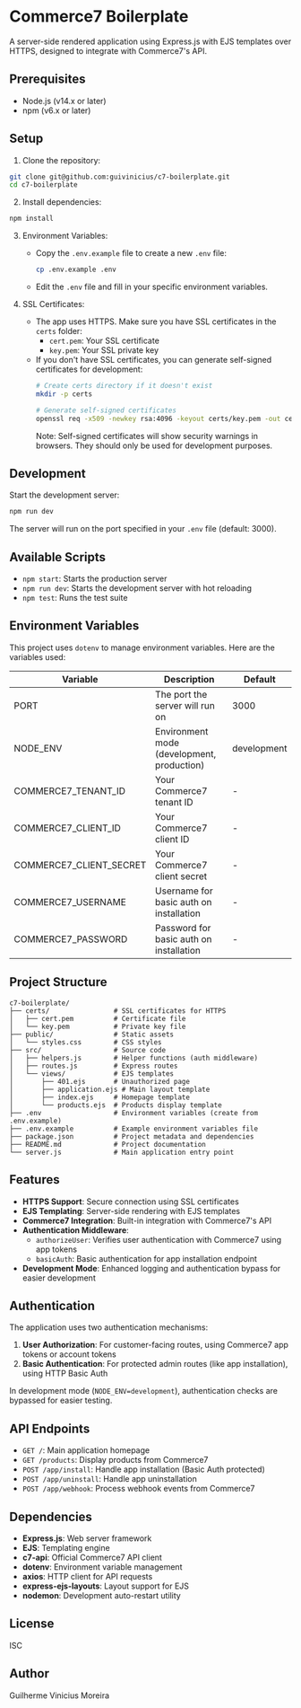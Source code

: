 # Commerce7 Boilerplate

A server-side rendered application using Express.js with EJS templates over HTTPS, designed to integrate with Commerce7's API.

## Prerequisites

- Node.js (v14.x or later)
- npm (v6.x or later)

## Setup

1. Clone the repository:
```bash
git clone git@github.com:guivinicius/c7-boilerplate.git
cd c7-boilerplate
```

2. Install dependencies:
```bash
npm install
```

3. Environment Variables:
   - Copy the `.env.example` file to create a new `.env` file:
     ```bash
     cp .env.example .env
     ```
   - Edit the `.env` file and fill in your specific environment variables.

4. SSL Certificates:
   - The app uses HTTPS. Make sure you have SSL certificates in the `certs` folder:
     - `cert.pem`: Your SSL certificate
     - `key.pem`: Your SSL private key
   - If you don't have SSL certificates, you can generate self-signed certificates for development:
     ```bash
     # Create certs directory if it doesn't exist
     mkdir -p certs
     
     # Generate self-signed certificates
     openssl req -x509 -newkey rsa:4096 -keyout certs/key.pem -out certs/cert.pem -days 365 -nodes -subj "/CN=localhost"
     ```
     Note: Self-signed certificates will show security warnings in browsers. They should only be used for development purposes.

## Development

Start the development server:
```bash
npm run dev
```

The server will run on the port specified in your `.env` file (default: 3000).

## Available Scripts

- `npm start`: Starts the production server
- `npm run dev`: Starts the development server with hot reloading
- `npm test`: Runs the test suite

## Environment Variables

This project uses `dotenv` to manage environment variables. Here are the variables used:

| Variable | Description | Default |
|----------|-------------|---------|
| PORT | The port the server will run on | 3000 |
| NODE_ENV | Environment mode (development, production) | development |
| COMMERCE7_TENANT_ID | Your Commerce7 tenant ID | - |
| COMMERCE7_CLIENT_ID | Your Commerce7 client ID | - |
| COMMERCE7_CLIENT_SECRET | Your Commerce7 client secret | - |
| COMMERCE7_USERNAME | Username for basic auth on installation | - |
| COMMERCE7_PASSWORD | Password for basic auth on installation | - |

## Project Structure

```
c7-boilerplate/
├── certs/                # SSL certificates for HTTPS
│   ├── cert.pem          # Certificate file
│   └── key.pem           # Private key file
├── public/               # Static assets
│   └── styles.css        # CSS styles
├── src/                  # Source code
│   ├── helpers.js        # Helper functions (auth middleware)
│   ├── routes.js         # Express routes
│   └── views/            # EJS templates
│       ├── 401.ejs       # Unauthorized page
│       ├── application.ejs # Main layout template
│       ├── index.ejs     # Homepage template
│       └── products.ejs  # Products display template
├── .env                  # Environment variables (create from .env.example)
├── .env.example          # Example environment variables file
├── package.json          # Project metadata and dependencies
├── README.md             # Project documentation
└── server.js             # Main application entry point
```

## Features

- **HTTPS Support**: Secure connection using SSL certificates
- **EJS Templating**: Server-side rendering with EJS templates
- **Commerce7 Integration**: Built-in integration with Commerce7's API
- **Authentication Middleware**: 
  - `authorizeUser`: Verifies user authentication with Commerce7 using app tokens
  - `basicAuth`: Basic authentication for app installation endpoint
- **Development Mode**: Enhanced logging and authentication bypass for easier development

## Authentication

The application uses two authentication mechanisms:

1. **User Authorization**: For customer-facing routes, using Commerce7 app tokens or account tokens
2. **Basic Authentication**: For protected admin routes (like app installation), using HTTP Basic Auth

In development mode (`NODE_ENV=development`), authentication checks are bypassed for easier testing.

## API Endpoints

- `GET /`: Main application homepage
- `GET /products`: Display products from Commerce7
- `POST /app/install`: Handle app installation (Basic Auth protected)
- `POST /app/uninstall`: Handle app uninstallation
- `POST /app/webhook`: Process webhook events from Commerce7

## Dependencies

- **Express.js**: Web server framework
- **EJS**: Templating engine
- **c7-api**: Official Commerce7 API client
- **dotenv**: Environment variable management
- **axios**: HTTP client for API requests
- **express-ejs-layouts**: Layout support for EJS
- **nodemon**: Development auto-restart utility

## License

ISC

## Author

Guilherme Vinicius Moreira